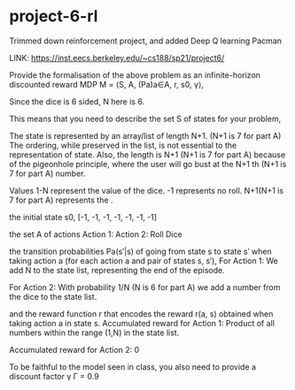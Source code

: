 # project-6-rl
Trimmed down reinforcement project, and added Deep Q learning Pacman

LINK: https://inst.eecs.berkeley.edu/~cs188/sp21/project6/

Provide the formalisation of the above problem as an infinite-horizon discounted reward
MDP
M = ⟨S, A, (Pa)a∈A, r, s0, γ⟩,

Since the dice is 6 sided, N here is 6.

This means that you need to describe the set S of states for your problem, 

The state is represented by an array/list of length N+1. (N+1 is 7 for part A)
The ordering, while preserved in the list, is not essential to the representation of state.
Also, the length is N+1 (N+1 is 7 for part A) because of the pigeonhole principle, where the user will go bust at the N+1 th (N+1 is 7 for part A) number. 
 
Values 1-N represent the value of the dice. -1 represents no roll.
N+1(N+1 is 7 for part A) represents the <Stop>.

the initial state s0, 
[-1, -1, -1, -1, -1, -1, -1]

the set A of actions
Action 1: <Stop>
Action 2: Roll Dice



the transition probabilities Pa(s′|s) of going from state s to state s′ when taking action a (for each action a and pair of states s, s′), 
For Action 1: We add N to the state list, representing the end of the episode. 

For Action 2: With probability 1/N (N is 6 for part A) we add a number from the dice to the state list.


and the reward function r that encodes the reward r(a, s) obtained when taking action a in state s. 
Accumulated reward for Action 1: Product of  all numbers within the range (1,N) in the state list. 

Accumulated reward for Action 2: 0

To be faithful to the model seen in class, you also need to provide a discount factor γ
Γ = 0.9

